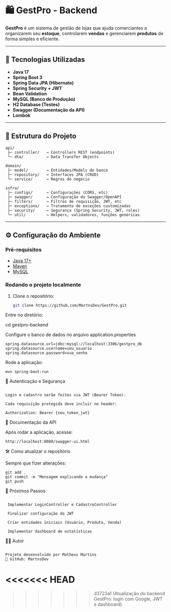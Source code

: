 # 🛍️ GestPro - Backend

**GestPro** é um sistema de gestão de lojas que ajuda comerciantes a organizarem seu **estoque**, controlarem **vendas** e gerenciarem **produtos** de forma simples e eficiente.

---

## 🚀 Tecnologias Utilizadas

- **Java 17**
- **Spring Boot 3**
- **Spring Data JPA (Hibernate)**
- **Spring Security + JWT**
- **Bean Validation**
- **MySQL (Banco de Produção)**
- **H2 Database (Testes)**
- **Swagger (Documentação da API)**
- **Lombok**

---

## 📂 Estrutura do Projeto

```
api/
 ├─ controller/   → Controllers REST (endpoints)
 └─ dto/          → Data Transfer Objects

domain/
 ├─ model/        → Entidades/Models do banco
 ├─ repository/   → Interfaces JPA (CRUD)
 └─ service/      → Regras de negócio

infra/
 ├─ configs/      → Configurações (CORS, etc)
 ├─ swagger/      → Configuração do Swagger/OpenAPI
 ├─ filters/      → Filtros de requisição, JWT, etc
 ├─ exceptions/   → Tratamento de exceções customizadas
 ├─ security/     → Segurança (Spring Security, JWT, roles)
 └─ util/         → Helpers, validadores, funções genéricas
```

---

## ⚙️ Configuração do Ambiente

### Pré-requisitos
- [Java 17+](https://adoptopenjdk.net/)
- [Maven](https://maven.apache.org/)
- [MySQL](https://dev.mysql.com/downloads/)

### Rodando o projeto localmente
1. Clone o repositório:
   ```bash
   git clone https://github.com/MartnsDev/GestPro.git
Entre no diretório:

cd gestpro-backend


Configure o banco de dados no arquivo application.properties

```
spring.datasource.url=jdbc:mysql://localhost:3306/gestpro_db
spring.datasource.username=seu_usuario
spring.datasource.password=sua_senha
```

Rode a aplicação:
```
mvn spring-boot:run
```
🔐 Autenticação e Segurança
```

Login e cadastro serão feitos via JWT (Bearer Token).

Cada requisição protegida deve incluir no header:

Authorization: Bearer {seu_token_jwt}
```

📖 Documentação da API

Após rodar a aplicação, acesse:
```
http://localhost:8080/swagger-ui.html
```

🛠️ Como atualizar o repositório

Sempre que fizer alterações:
```
git add .
git commit -m "Mensagem explicando a mudança"
git push
```

📌 Próximos Passos
```

 Implementar LoginController e CadastroController

 Finalizar configuração do JWT

 Criar entidades iniciais (Usuário, Produto, Venda)

 Implementar dashboard de estatísticas
```

👨‍💻 Autor
```

Projeto desenvolvido por Matheus Martins
📌 GitHub: MartnsDev
```
<<<<<<< HEAD
=======

>>>>>>> d3723a1 (Atualização do backend GestPro: login com Google, JWT e dashboard)
